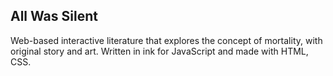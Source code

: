 ## All Was Silent
Web-based interactive literature that explores the concept of mortality, with original story and art. Written in ink for JavaScript and made with HTML, CSS.
